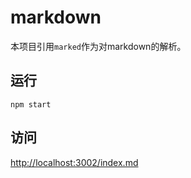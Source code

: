 # markdown

本项目引用`marked`作为对markdown的解析。

## 运行

    npm start

## 访问

[http://localhost:3002/index.md](http://localhost:3002/index.md)